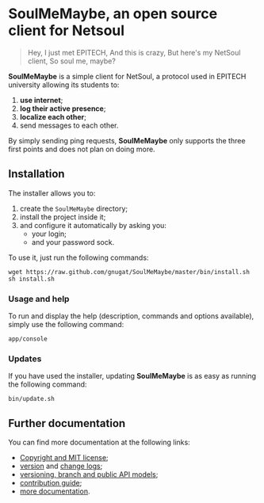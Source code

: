 # SoulMeMaybe, an open source client for Netsoul

> Hey, I just met EPITECH,
> And this is crazy,
> But here's my NetSoul client,
> So soul me, maybe?

**SoulMeMaybe** is a simple client for NetSoul, a protocol used in EPITECH
university allowing its students to:

1. **use internet**;
2. **log their active presence**;
3. **localize each other**;
4. send messages to each other.

By simply sending ping requests, **SoulMeMaybe** only supports the three first
points and does not plan on doing more.

## Installation

The installer allows you to:

1. create the `SoulMeMaybe` directory;
2. install the project inside it;
3. and configure it automatically by asking you:
   * your login;
   * and your password sock.

To use it, just run the following commands:

    wget https://raw.github.com/gnugat/SoulMeMaybe/master/bin/install.sh
    sh install.sh

### Usage and help

To run and display the help (description, commands and options available),
simply use the following command:

    app/console

### Updates

If you have used the installer, updating **SoulMeMaybe** is as easy as running
the following command:

    bin/update.sh

## Further documentation

You can find more documentation at the following links:

* [Copyright and MIT license](LICENSE.md);
* [version](VERSION.md) and [change logs](CHANGELOG.md);
* [versioning, branch and public API models](VERSIONING.md);
* [contribution guide](CONTRIBUTING.md);
* [more documentation](doc/01-index.md).
